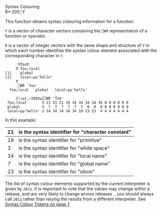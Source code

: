 <div class="heading">
  <div class="name">Syntax Colouring</div>
  <div class="command">R←200⌶Y</div>
</div>

This function obtains syntax colouring information for a function.

`Y` is a vector of character vectors containing the `⎕NR` representation of a function or operator.

`R` is a vector of integer vectors with the same shape and structure of `Y` in which each number identifies the syntax colour element associated with the corresponding character in `Y`.

```apl
      ∇foo∇
     ∇ foo;local
[1]    global
[2]    local←⍴⍴'hello'
     ∇
      ⎕NR 'foo'
  foo;local   global   local←⍴⍴'hello' 
 
     {(↑⍵),↑200⌶⍵}⎕NR 'foo'
 foo;local       3 21 21 21 19 34 34 34 34 34 0 0 0 0 0 0
 global          3  7  7  7  7  7  7  0  0  0 0 0 0 0 0 0
 local←⍴⍴'hello' 3 34 34 34 34 34 19 23 23  4 4 4 4 4 4 4

```

In this example:

| 21 | is the syntax identifier for "character constant" |
| --- | --- |
| 19 | is the syntax identifier for "primitive" |
| 3 | is the syntax identifier for "white space" |
| 34 | is the syntax identifier for "local name" |
| 7 | is the syntax identifier for "global name" |
| 23 | is the syntax identifier for "idiom" |

The list of syntax colour elements supported by the current interpreter is given by `201⌶`. It is important to note that the values may change within a release, and are very likely to change across releases .. you should always call `201⌶` rather than relying the results from a different interpreter. See [Syntax Colour Tokens on page 1](/syntax-colour-tokens.md#SyntaxColourTokens).
